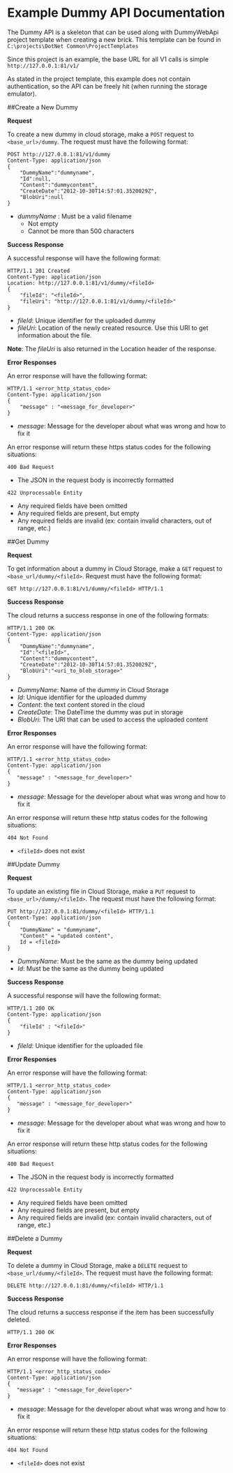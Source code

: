 # Example Dummy API Documentation

The Dummy API is a skeleton that can be used along with DummyWebApi project template when creating a new brick. This template can be found in `C:\projects\DotNet Common\ProjectTemplates`

Since this project is an example, the base URL for all V1 calls is simple `http://127.0.0.1:81/v1/`

As stated in the project template, this example does not contain authentication, so the API can be freely hit (when running the storage emulator).

##Create a New Dummy

__Request__

To create a new dummy in cloud storage, make a `POST` request to `<base_url>/dummy`. 
The request must have the following format:

    POST http://127.0.0.1:81/v1/dummy
    Content-Type: application/json
    {
        "DummyName":"dummyname",
        "Id":null,
        "Content":"dummycontent",
        "CreateDate":"2012-10-30T14:57:01.3520029Z",
        "BlobUri":null
    } 


  - _dummyName_ : Must be a valid filename
  	- Not empty
  	- Cannot be more than 500 characters
	
__Success Response__

A successful response will have the following format:


    HTTP/1.1 201 Created
    Content-Type: application/json
    Location: http://127.0.0.1:81/v1/dummy/<fileId>
    {
    	"fileId": "<fileId>",
    	"fileUri": "http://127.0.0.1:81/v1/dummy/<fileId>"
    }
  - _fileId_: Unique identifier for the uploaded dummy
  - _fileUri_: Location of the newly created resource. Use this URI to get information about the file.
  	
  __Note__: The _fileUri_ is also returned in the Location header of the response.
	
__Error Responses__

An error response will have the following format:

    HTTP/1.1 <error_http_status_code>
    Content-Type: application/json
    {
    	"message" : "<message_for_developer>"
    }

  - _message_: Message for the developer about what was wrong and how to fix it

An error response will return these https status codes for the following situations:

`400 Bad Request`
- The JSON in the request body is incorrectly formatted

`422 Unprocessable Entity`
- Any required fields have been omitted
- Any required fields are present, but empty
- Any required fields are invalid (ex: contain invalid characters, out of range, etc.)
	
##Get Dummy

__Request__

To get information about a dummy in Cloud Storage, make a `GET` request to `<base_url/dummy/<fileId>`. 
Request must have the following format:

    GET http://127.0.0.1:81/v1/dummy/<fileId> HTTP/1.1

__Success Response__

The cloud returns a success response in one of the following formats:

    HTTP/1.1 200 OK
    Content-Type: application/json
    {
    	"DummyName":"dummyname",
    	"Id":"<fileId>",
    	"Content":"dummycontent",
    	"CreateDate":"2012-10-30T14:57:01.3520029Z",
    	"BlobUri":"<uri_to_blob_storage>"
    }

  - _DummyName_: Name of the dummy in Cloud Storage
  - _Id_: Unique identifier for the uploaded dummy
  - _Content_: the text content stored in the cloud
  - _CreateDate_: The DateTime the dummy was put in storage
  - _BlobUri_: The URI that can be used to access the uploaded content

__Error Responses__

An error response will have the following format:

    HTTP/1.1 <error_http_status_code>
    Content-Type: application/json
    {
       "message" : "<message_for_developer>"
    }

  - _message_: Message for the developer about what was wrong and how to fix it

An error response will return these http status codes for the following situations:

`404 Not Found`
- `<fileId>` does not exist

##Update Dummy

__Request__

To update an existing file in Cloud Storage, make a `PUT` request to `<base_url>/dummy/<fileId>`. 
The request must have the following format:

    PUT http://127.0.0.1:81/dummy/<fileId> HTTP/1.1
    Content-Type: application/json
    {
    	"DummyName" = "dummyname",
    	"Content" = "updated content",
    	Id = <fileId>
    }

  - _DummyName_: Must be the same as the dummy being updated
  - _Id_: Must be the same as the dummy being updated

__Success Response__

A successful response will have the following format:

    HTTP/1.1 200 OK
    Content-Type: application/json
    {
    	"fileId" : "<fileId>"
    }

  - _fileId_: Unique identifier for the uploaded file

__Error Responses__

An error response will have the following format:

    HTTP/1.1 <error_http_status_code>
    Content-Type: application/json
    {
       "message" : "<message_for_developer>"
    }

  - _message_: Message for the developer about what was wrong and how to fix it

An error response will return these http status codes for the following situations:

`400 Bad Request`
- The JSON in the request body is incorrectly formatted

`422 Unprocessable Entity`
- Any required fields have been omitted
- Any required fields are present, but empty
- Any required fields are invalid (ex: contain invalid characters, out of range, etc.)

##Delete a Dummy

__Request__

To delete a dummy in Cloud Storage, make a `DELETE` request to `<base_url/dummy/<fileId>`. 
The request must have the following format:


    DELETE http://127.0.0.1:81/dummy/<fileId> HTTP/1.1

__Success Response__

The cloud returns a success response if the item has been successfully deleted.

    HTTP/1.1 200 OK


__Error Responses__

An error response will have the following format:

    HTTP/1.1 <error_http_status_code>
    Content-Type: application/json
    {
       "message" : "<message_for_developer>"
    }

  - _message_: Message for the developer about what was wrong and how to fix it

An error response will return these http status codes for the following situations:

`404 Not Found`
- `<fileId>` does not exist

